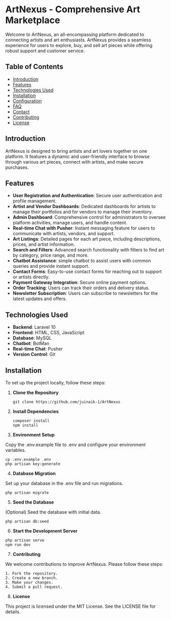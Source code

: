 # ArtNexus - Comprehensive Art Marketplace

Welcome to ArtNexus, an all-encompassing platform dedicated to connecting artists and art enthusiasts. ArtNexus provides a seamless experience for users to explore, buy, and sell art pieces while offering robust support and customer service.

## Table of Contents

- [Introduction](#introduction)
- [Features](#features)
- [Technologies Used](#technologies-used)
- [Installation](#Installation)
- [Configuration](#configuration)
- [FAQ](#faq)
- [Contact](#contact)
- [Contributing](#contributing)
- [License](#license)

## Introduction

ArtNexus is designed to bring artists and art lovers together on one platform. It features a dynamic and user-friendly interface to browse through various art pieces, connect with artists, and make secure purchases. 

## Features

- **User Registration and Authentication**: Secure user authentication and profile management.
- **Artist and Vendor Dashboards**: Dedicated dashboards for artists to manage their portfolios and for vendors to manage their inventory.
- **Admin Dashboard**: Comprehensive control for administrators to oversee platform activities, manage users, and handle content.
- **Real-time Chat with Pusher**: Instant messaging feature for users to communicate with artists, vendors, and support.
- **Art Listings**: Detailed pages for each art piece, including descriptions, prices, and artist information.
- **Search and Filters**: Advanced search functionality with filters to find art by category, price range, and more.
- **Chatbot Assistance**: simple chatbot to assist users with common queries and provide instant support.
- **Contact Forms**: Easy-to-use contact forms for reaching out to support or artists directly.
- **Payment Gateway Integration**: Secure online payment options.
- **Order Tracking**: Users can track their orders and delivery status.
- **Newsletter Subscription**: Users can subscribe to newsletters for the latest updates and offers.

## Technologies Used

- **Backend**: Laravel 10
- **Frontend**: HTML, CSS, JavaScript
- **Database**: MySQL
- **Chatbot**: BotMan
- **Real-time Chat**: Pusher
- **Version Control**: Git

## Installation

To set up the project locally, follow these steps:

1. **Clone the Repository**

   ```
   git clone https://github.com/juinaik-1/ArtNexus
   ```


2. **Install Dependencies**

    ```
    composer install
    npm install
    ```

3. **Environment Setup**

Copy the .env.example file to .env and configure your environment variables.

```
cp .env.example .env
php artisan key:generate
```

4. **Database Migration**

Set up your database in the .env file and run migrations.

```
php artisan migrate
```
5. **Seed the Database**

(Optional) Seed the database with initial data.

```
php artisan db:seed
```

6. **Start the Development Server**

```
php artisan serve
npm run dev
```
7. **Contributing**

We welcome contributions to improve ArtNexus. Please follow these steps:

    1. Fork the repository.
    2. Create a new branch.
    3. Make your changes.
    4. Submit a pull request.

8. **License**

This project is licensed under the MIT License. See the LICENSE file for details.
